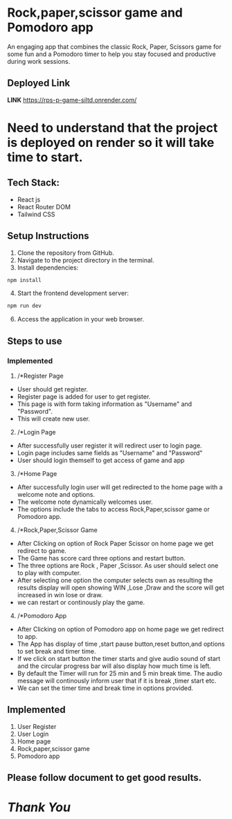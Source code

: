 # Rock,paper,scissor game and Pomodoro app

An engaging app that combines the classic Rock, Paper, Scissors game for some fun and a Pomodoro timer to help you stay focused and productive during work sessions.

## Deployed Link

**LINK** https://rps-p-game-siltd.onrender.com/

# Need to understand that the project is deployed on render so it will take time to start.

## Tech Stack:

- React js
- React Router DOM
- Tailwind CSS

## Setup Instructions

1. Clone the repository from GitHub.
2. Navigate to the project directory in the terminal.
3. Install dependencies:

```bash
npm install
```

4. Start the frontend development server:

```bash
npm run dev
```

6. Access the application in your web browser.

## Steps to use 

### Implemented

1. /*Register Page

- User should get register.
- Register page is added for user to get register.
- This page is with form taking information as "Username" and "Password".
- This will create new user.


2. /*Login Page

- After successfully user register it will redirect user to login page.
- Login page includes same fields as "Username" and "Password"
- User should login themself to get access of game and app

3. /*Home Page

- After successfully login user will get redirected to the home page with a welcome note and options.
- The welcome note dynamically welcomes user.
- The options include the tabs to access Rock,Paper,scissor game or Pomodoro app.

4. /*Rock,Paper,Scissor Game

- After Clicking on option of Rock Paper Scissor on home page we get redirect to game.
- The Game has score card three options and restart button.
- The three options are Rock , Paper ,Scissor. As user should select one to play with computer.
- After selecting one option the computer selects own as resulting the results display will open showing WIN ,Lose ,Draw and the score will get increased in win lose or draw.
- we can restart or continously play the game.

4. /*Pomodoro App

- After Clicking on option of Pomodoro app on home page we get redirect to app.
- The App has display of time ,start pause button,reset button,and options to set break and timer time.
- If we click on start button the timer starts and give audio sound of start and the circular progress bar will also display how much time is left.
- By default the Timer will run for 25 min and 5 min break time. The audio message will continously inform user that if it is break ,timer start etc.
- We can set the timer time and break time in options provided.


## Implemented

1. User Register
2. User Login
3. Home page
4. Rock,paper,scissor game
5. Pomodoro app

## Please follow document to get good results.

# _Thank You_

